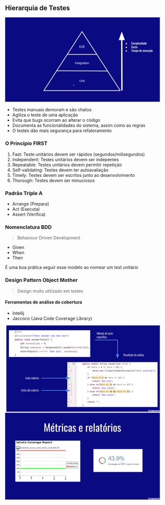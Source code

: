 ## Hierarquia de Testes

![img](../../../../files/imgs/test.png)

- Testes manuais demoram e são chatos 
- Agiliza o teste de uma aplicação
- Evita que bugs ocorram ao alterar o código
- Documenta as funcionalidades do sistema, assim como as regras
- O testes dão mais segurança para refatoramento

### O Princípio FIRST
1. Fast: Teste unitários devem ser rápidos (segundos/milisegundos)
2. Independent: Testes unitários devem ser indepentes
3. Repeatable: Testes unitários devem permitir repetição
4. Self-validating: Testes devem ter autoavaliação
5. Timely: Testes devem ser escritos junto ao desenvolvimento
6. Thorough: Testes devem ser minuciosos

### Padrão Triple A
 - Arrange (Prepara)
 - Act     (Executa)
 - Assert  (Verifica)

### Nomenclatura BDD
 > Behaviour Driven Development
  - Given
  - When
  - Then

É uma boa prática seguir esse modelo ao nomear um test unitário

### Design Pattern Object Mother
 > Design muito utilizado em testes

#### Ferramentas de análise de cobertura

 - Intellij
 - Jaccoco (Java Code Coverage Library)

![img](../../../../files/imgs/analise-teste-unit.png)
![img](../../../../files/imgs/metricas-relatorios-unit.png)